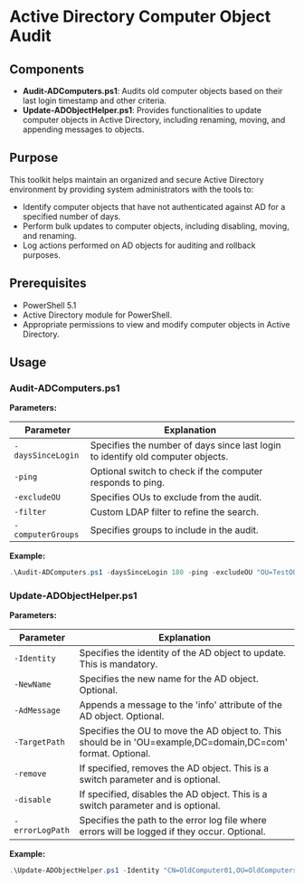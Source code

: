 # Active Directory Computer Object Audit

## Components

- **Audit-ADComputers.ps1**: Audits old computer objects based on their last login timestamp and other criteria.
- **Update-ADObjectHelper.ps1**: Provides functionalities to update computer objects in Active Directory, including renaming, moving, and appending messages to objects.

## Purpose

This toolkit helps maintain an organized and secure Active Directory environment by providing system administrators with the tools to:

- Identify computer objects that have not authenticated against AD for a specified number of days.
- Perform bulk updates to computer objects, including disabling, moving, and renaming.
- Log actions performed on AD objects for auditing and rollback purposes.

## Prerequisites

- PowerShell 5.1
- Active Directory module for PowerShell.
- Appropriate permissions to view and modify computer objects in Active Directory.

## Usage

### Audit-ADComputers.ps1

**Parameters:**

Parameter | Explanation
--------- | -----------
`-daysSinceLogin` | Specifies the number of days since last login to identify old computer objects.
`-ping` | Optional switch to check if the computer responds to ping.
`-excludeOU` | Specifies OUs to exclude from the audit.
`-filter` | Custom LDAP filter to refine the search.
`-computerGroups` | Specifies groups to include in the audit.

**Example:**

```powershell
.\Audit-ADComputers.ps1 -daysSinceLogin 180 -ping -excludeOU "OU=TestOU,DC=example,DC=com"
```

### Update-ADObjectHelper.ps1

**Parameters:**

Parameter | Explanation
--------- | -----------
`-Identity` | Specifies the identity of the AD object to update. This is mandatory.
`-NewName` | Specifies the new name for the AD object. Optional.
`-AdMessage` | Appends a message to the 'info' attribute of the AD object. Optional.
`-TargetPath` | Specifies the OU to move the AD object to. This should be in 'OU=example,DC=domain,DC=com' format. Optional.
`-remove` | If specified, removes the AD object. This is a switch parameter and is optional.
`-disable` | If specified, disables the AD object. This is a switch parameter and is optional.
`-errorLogPath` | Specifies the path to the error log file where errors will be logged if they occur. Optional.

**Example:**

```powershell
.\Update-ADObjectHelper.ps1 -Identity "CN=OldComputer01,OU=OldComputers,DC=example,DC=com" -NewName "NewComputer01" -TargetPath "OU=Computers,DC=example,DC=com" -AdMessage "Moved to new OU" -errorLogPath "C:\Logs\UpdateErrors.log"

